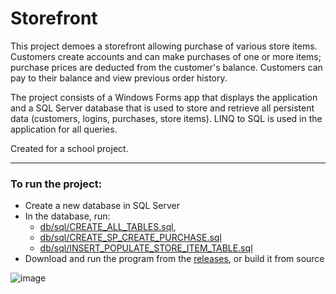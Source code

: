 # Storefront

This project demoes a storefront allowing purchase of various store items.
Customers create accounts and can make purchases of one or more items; purchase prices are deducted from the customer's balance. Customers can pay to their balance and view previous order history.

The project consists of a Windows Forms app that displays the application and a SQL Server database that is used to store and retrieve all persistent data (customers, logins, purchases, store items). LINQ to SQL is used in the application for all queries.

Created for a school project.

***
### To run the project:
- Create a new database in SQL Server
- In the database, run:
    - [db/sql/CREATE_ALL_TABLES.sql](https://github.com/avrohom-schneierson/Storefront/blob/a2ad00de680819ed1041f5ca6096c08ee814db08/db/sql/CREATE_ALL_TABLES.sql),
    - [db/sql/CREATE_SP_CREATE_PURCHASE.sql](https://github.com/avrohom-schneierson/Storefront/blob/a2ad00de680819ed1041f5ca6096c08ee814db08/db/sql/CREATE_SP_CREATE_PURCHASE.sql)
    - [db/sql/INSERT_POPULATE_STORE_ITEM_TABLE.sql](https://github.com/avrohom-schneierson/Storefront/blob/a2ad00de680819ed1041f5ca6096c08ee814db08/db/sql/INSERT_POPULATE_STORE_ITEM_TABLE.sql)
- Download and run the program from the [releases](https://github.com/avromi-s/Storefront/releases), or build it from source

![image](https://github.com/user-attachments/assets/adca2844-33fd-49bf-9895-aa66470cdb9f)
